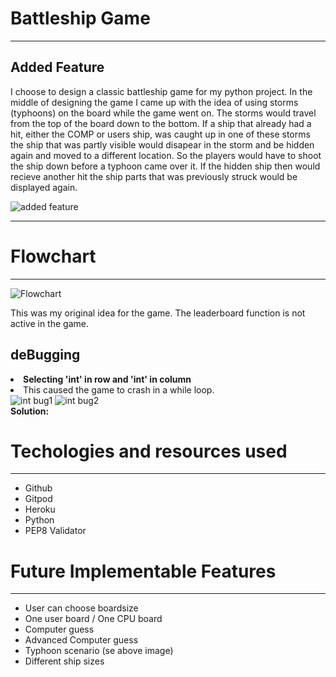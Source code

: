 # Battleship Game
---
## Added Feature

I choose to design a classic battleship game for my python project. In the middle of designing the game
I came up with the idea of using storms (typhoons) on the board while the game went on. The storms would
travel from the top of the board down to the bottom. If a ship that already had a hit, either the COMP or users ship, 
was caught up in one of these storms the ship that was partly visible would disapear in the storm and be
hidden again and moved to a different location. So the players would have to shoot the ship down before
a typhoon came over it. If the hidden ship then would recieve another hit the ship parts that was previously
struck would be displayed again.

![added feature](https://github.com/ThomasSpare/Battleships.spare/blob/main/documentation/Venn_diagram.png)

---

# Flowchart
---
![Flowchart](https://github.com/ThomasSpare/Battleships.spare/blob/main/documentation/Battleships_Flowchart.png)

This was my original idea for the game. The leaderboard function is not active in the game. 

deBugging
---

**<li>Selecting 'int' in row and 'int' in column<li>**
This caused the game to crash in a while loop.<br>
![int bug1](/workspace/Battleships.spare/documentation/Bugs/int_bug.jpg)
![int bug2](/workspace/Battleships.spare/documentation/Bugs/int2_bug.jpg)<br>
**Solution:**<br>


# Techologies and resources used
---

- Github
- Gitpod
- Heroku
- Python
- PEP8 Validator


# Future Implementable Features
---

- User can choose boardsize
- One user board / One CPU board
- Computer guess
- Advanced Computer guess
- Typhoon scenario  (se above image)
- Different ship sizes




